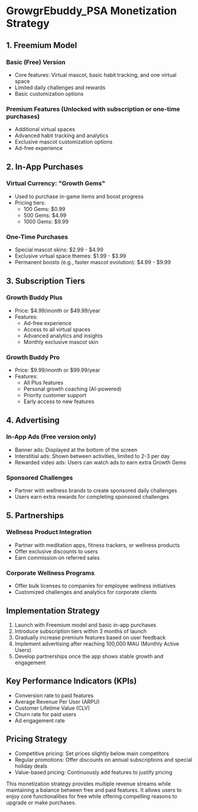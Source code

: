 # GrowgrEbuddy_PSA Monetization Strategy

## 1. Freemium Model

### Basic (Free) Version
- Core features: Virtual mascot, basic habit tracking, and one virtual space
- Limited daily challenges and rewards
- Basic customization options

### Premium Features (Unlocked with subscription or one-time purchases)
- Additional virtual spaces
- Advanced habit tracking and analytics
- Exclusive mascot customization options
- Ad-free experience

## 2. In-App Purchases

### Virtual Currency: "Growth Gems"
- Used to purchase in-game items and boost progress
- Pricing tiers: 
  - 100 Gems: $0.99
  - 500 Gems: $4.99
  - 1000 Gems: $9.99

### One-Time Purchases
- Special mascot skins: $2.99 - $4.99
- Exclusive virtual space themes: $1.99 - $3.99
- Permanent boosts (e.g., faster mascot evolution): $4.99 - $9.99

## 3. Subscription Tiers

### Growth Buddy Plus
- Price: $4.99/month or $49.99/year
- Features:
  - Ad-free experience
  - Access to all virtual spaces
  - Advanced analytics and insights
  - Monthly exclusive mascot skin

### Growth Buddy Pro
- Price: $9.99/month or $99.99/year
- Features:
  - All Plus features
  - Personal growth coaching (AI-powered)
  - Priority customer support
  - Early access to new features

## 4. Advertising

### In-App Ads (Free version only)
- Banner ads: Displayed at the bottom of the screen
- Interstitial ads: Shown between activities, limited to 2-3 per day
- Rewarded video ads: Users can watch ads to earn extra Growth Gems

### Sponsored Challenges
- Partner with wellness brands to create sponsored daily challenges
- Users earn extra rewards for completing sponsored challenges

## 5. Partnerships

### Wellness Product Integration
- Partner with meditation apps, fitness trackers, or wellness products
- Offer exclusive discounts to users
- Earn commission on referred sales

### Corporate Wellness Programs
- Offer bulk licenses to companies for employee wellness initiatives
- Customized challenges and analytics for corporate clients

## Implementation Strategy

1. Launch with Freemium model and basic in-app purchases
2. Introduce subscription tiers within 3 months of launch
3. Gradually increase premium features based on user feedback
4. Implement advertising after reaching 100,000 MAU (Monthly Active Users)
5. Develop partnerships once the app shows stable growth and engagement

## Key Performance Indicators (KPIs)

- Conversion rate to paid features
- Average Revenue Per User (ARPU)
- Customer Lifetime Value (CLV)
- Churn rate for paid users
- Ad engagement rate

## Pricing Strategy

- Competitive pricing: Set prices slightly below main competitors
- Regular promotions: Offer discounts on annual subscriptions and special holiday deals
- Value-based pricing: Continuously add features to justify pricing

This monetization strategy provides multiple revenue streams while maintaining a balance between free and paid features. It allows users to enjoy core functionalities for free while offering compelling reasons to upgrade or make purchases.

